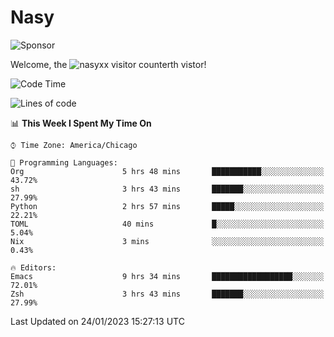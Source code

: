 # Nasy

<!--
<p align="center">
<img height="200" src="https://github-readme-stats.vercel.app/api?username=nasyxx&count_private=true&show_icons=true&theme=dracula&include_all_commits=true"/>
<img height="200" src="https://github-readme-stats.vercel.app/api/top-langs/?username=nasyxx&theme=dracula&hide=html,jupyter+notebook&count_private=true&show_icons=true"/>
</p>

  
----------------
-->

![Sponsor](https://img.shields.io/static/v1.svg?label=Sponsor&message=%E2%9D%A4&logo=GitHub&style=flat&color=pink)
 
Welcome, the ![nasyxx visitor counter](https://count.getloli.com/get/@nasyxx?theme=rule34)th vistor!
 
<!--START_SECTION:waka-->
![Code Time](http://img.shields.io/badge/Code%20Time-3%2C124%20hrs%206%20mins-blue)

![Lines of code](https://img.shields.io/badge/From%20Hello%20World%20I%27ve%20Written-5%20Million%20lines%20of%20code-blue)

📊 **This Week I Spent My Time On** 

```text
⌚︎ Time Zone: America/Chicago

💬 Programming Languages: 
Org                      5 hrs 48 mins       ███████████░░░░░░░░░░░░░░   43.72% 
sh                       3 hrs 43 mins       ███████░░░░░░░░░░░░░░░░░░   27.99% 
Python                   2 hrs 57 mins       █████░░░░░░░░░░░░░░░░░░░░   22.21% 
TOML                     40 mins             █░░░░░░░░░░░░░░░░░░░░░░░░   5.04% 
Nix                      3 mins              ░░░░░░░░░░░░░░░░░░░░░░░░░   0.43%

🔥 Editors: 
Emacs                    9 hrs 34 mins       ██████████████████░░░░░░░   72.01% 
Zsh                      3 hrs 43 mins       ███████░░░░░░░░░░░░░░░░░░   27.99%

```


 Last Updated on 24/01/2023 15:27:13 UTC
<!--END_SECTION:waka-->

<!-- ![visitors](https://visitor-badge.laobi.icu/badge?page_id=nasyxx.nasyxx) -->
